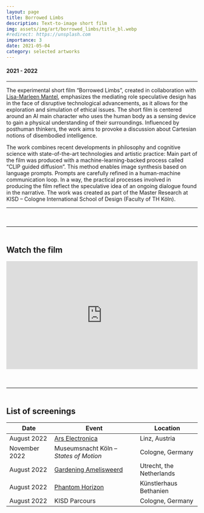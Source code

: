 ```yaml
---
layout: page
title: Borrowed Limbs
description: Text-to-image short film
img: assets/img/art/borrowed_limbs/title_bl.webp
#redirect: https://unsplash.com
importance: 3
date: 2021-05-04
category: selected artworks
---
```


#### 2021 - 2022

---
The experimental short film “Borrowed Limbs”, created in collaboration with [Lisa-Marleen Mantel](https://lisamarleen.de/), emphasizes the mediating role speculative design has in the face of disruptive technological advancements, as it allows for the exploration and simulation of ethical issues. The short film is centered around an AI main character who uses the human body as a sensing device to gain a physical understanding of their surroundings. Influenced by posthuman thinkers, the work aims to provoke a discussion about Cartesian notions of disembodied intelligence.

The work combines recent developments in philosophy and cognitive science with state-of-the-art technologies and artistic practice: Main part of the film was produced with a machine-learning-backed process called “CLIP guided diffusion”. This method enables image synthesis based on language prompts. Prompts are carefully refined in a human-machine communication loop. In a way, the practical processes involved in producing the film reflect the speculative idea of an ongoing dialogue found in the narrative. The work was created as part of the Master Research at KISD – Cologne International School of Design (Faculty of TH Köln).

---

<!-- Spacer and Divider -->
<div style="margin: 3rem 0;">
  <hr style="border: none; border-top: 1px solid #ccc;">
</div>

<h2>Watch the film</h2>

<div style="position: relative; padding-bottom: 56.25%; height: 0; overflow: hidden;">
  <iframe src="https://player.vimeo.com/video/682432232" 
          style="position: absolute; top: 0; left: 0; width: 100%; height: 100%;" 
          frameborder="0" 
          allow="autoplay; fullscreen; picture-in-picture" 
          allowfullscreen>
  </iframe>
</div>

<!-- Spacer and Divider -->
<div style="margin: 3rem 0;">
  <hr style="border: none; border-top: 1px solid #ccc;">
</div>

<h2>List of screenings</h2>

<table>
  <thead>
    <tr>
      <th>Date</th>
      <th>Event</th>
      <th>Location</th>
    </tr>
  </thead>
  <tbody>
    <tr>
      <td>August 2022</td>
      <td><a href="https://ars.electronica.art/planetb/en/welcome-to-planetb/" target="_blank" rel="noopener">Ars Electronica</a></td>
      <td>Linz, Austria</td>
    </tr>
    <tr>
      <td>November 2022</td>
      <td>Museumsnacht Köln – <em>States of Motion</em></td>
      <td>Cologne, Germany</td>
    </tr>
    <tr>
      <td>August 2022</td>
       <td><a href="https://site.gardening.nu/en/event/gardening" target="_blank" rel="noopener">Gardening Amelisweerd</a></td>
      <td>Utrecht, the Netherlands</td>
    </tr>
      <tr>
        <td>August 2022</td>
        <td><a href="https://example.com/phantom-horizon" target="_blank" rel="noopener">Phantom Horizon</a></td>
        <td>Künstlerhaus Bethanien</td>
      </tr>
      <tr>
      <td>August 2022</td>
      <td>KISD Parcours</td>
      <td>Cologne, Germany</td>
    </tr>
  </tbody>
</table>







